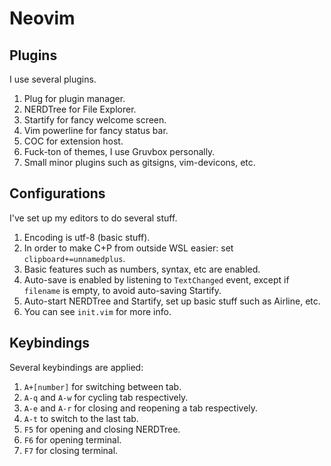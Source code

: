 # Neovim

## Plugins

I use several plugins.

1. Plug for plugin manager.
2. NERDTree for File Explorer.
3. Startify for fancy welcome screen.
4. Vim powerline for fancy status bar.
5. COC for extension host.
6. Fuck-ton of themes, I use Gruvbox personally.
7. Small minor plugins such as gitsigns, vim-devicons, etc.

## Configurations

I've set up my editors to do several stuff.

1. Encoding is utf-8 (basic stuff).
2. In order to make C+P from outside WSL easier: set `clipboard+=unnamedplus`.
3. Basic features such as numbers, syntax, etc are enabled.
4. Auto-save is enabled by listening to `TextChanged` event, except if `filename` is empty, to avoid auto-saving Startify.
5. Auto-start NERDTree and Startify, set up basic stuff such as Airline, etc.
6. You can see `init.vim` for more info.

## Keybindings

Several keybindings are applied:

1. `A+[number]` for switching between tab.
2. `A-q` and `A-w` for cycling tab respectively.
3. `A-e` and `A-r` for closing and reopening a tab respectively.
4. `A-t` to switch to the last tab.
5. `F5` for opening and closing NERDTree.
6. `F6` for opening terminal.
7. `F7` for closing terminal.
